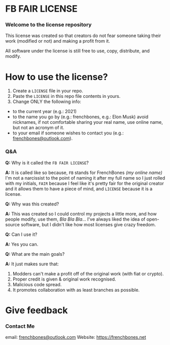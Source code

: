 # FB FAIR LICENSE

### Welcome to the license repository

This license was created so that creators do not fear someone taking their work (modified or not) and making a profit from it. 

All software under the license is still free to use, copy, distribute, and modify.

# How to use the license?
1. Create a `LICENSE` file in your repo.
2. Paste the `LICENSE` in this repo file contents in yours.
3. Change ONLY the following info:
- <year> to the current year (e.g.: 2021)
- <full name> to the name you go by (e.g.: frenchbones, e.g.: Elon Musk) avoid nicknames, if not comfortable sharing your real name, use online name, but not an acronym of it.
- <contact email> to your email if someone wishes to contact you (e.g.: frenchbones@outlook.com).


### Q&A

**Q:** Why is it called the `FB FAIR LICENSE`?

**A:** It is called like so because, `FB` stands for FrenchBones *(my online name)* I'm not a narcissist to the point of naming it after my full name so I just rolled with my initials, `FAIR` because I feel like it's pretty fair for the original creator and it allows them to have a piece of mind, and `LICENSE` because it is a license.

**Q:** Why was this created?

**A:** This was created so I could control my projects a little more, and how people modify, use them, *Bla Bla Bla*... I've always liked the idea of open-source software, but I didn't like how most licenses give crazy freedom.

**Q:** Can I use it?

**A:** Yes you can.

**Q:** What are the main goals?

**A:** It just makes sure that:
1. Modders can't make a profit off of the original work (with fiat or crypto).
2. Proper credit is given & original work recognised.
3. Malicious code spread.
4. It promotes collaboration with as least branches as possible.

# Give feedback

### Contact Me

email: frenchbones@outlook.com
Website: https://frenchbones.net